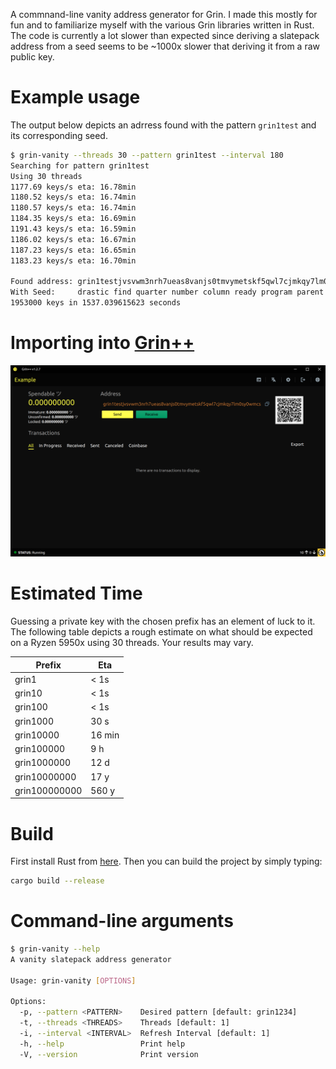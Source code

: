 A commnand-line vanity address generator for Grin. I made this mostly for fun and to familiarize myself with the various Grin libraries written in Rust. The code is currently a lot slower than expected since deriving a slatepack address from a seed seems to be ~1000x slower that deriving it from a raw public key.

# Example usage
The output below depicts an adrress found with the pattern `grin1test` and its corresponding seed.

```bash
$ grin-vanity --threads 30 --pattern grin1test --interval 180
Searching for pattern grin1test
Using 30 threads
1177.69 keys/s eta: 16.78min
1180.52 keys/s eta: 16.74min
1180.57 keys/s eta: 16.74min
1184.35 keys/s eta: 16.69min
1191.43 keys/s eta: 16.59min
1186.02 keys/s eta: 16.67min
1187.23 keys/s eta: 16.65min
1183.23 keys/s eta: 16.70min

Found address: grin1testjvsvwm3nrh7ueas8vanjs0tmvymetskf5qwl7cjmkqy7lm0sy0wmcs 
With Seed:     drastic find quarter number column ready program parent mad novel fix vital drill cactus host arm enter omit short team mushroom saddle fancy swarm 
1953000 keys in 1537.039615623 seconds
```

# Importing into [Grin++](https://github.com/GrinPlusPlus/GrinPlusPlus)
<img width="600" src="screenshots/grin++.png">


# Estimated Time
Guessing a private key with the chosen prefix has an element of luck to it. The following table depicts a rough estimate on what should  be expected on a Ryzen 5950x using 30 threads. Your results may vary.

| Prefix        | Eta        |
| ------------- | ---------- |
|grin1        	| < 1s       |
|grin10         | < 1s       |
|grin100        | < 1s       |
|grin1000       | 30 s       |
|grin10000      | 16 min     |
|grin100000     | 9 h        |
|grin1000000    | 12 d       |
|grin10000000   | 17 y       |
|grin100000000  | 560 y      |


# Build
First install Rust from [here](https://www.rust-lang.org/tools/install). Then you can build the project by simply typing:
```bash
cargo build --release
```

# Command-line arguments
```bash
$ grin-vanity --help
A vanity slatepack address generator

Usage: grin-vanity [OPTIONS]

Options:
  -p, --pattern <PATTERN>    Desired pattern [default: grin1234]
  -t, --threads <THREADS>    Threads [default: 1]
  -i, --interval <INTERVAL>  Refresh Interval [default: 1]
  -h, --help                 Print help
  -V, --version              Print version
```






